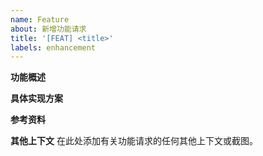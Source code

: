 ```yaml
---
name: Feature
about: 新增功能请求
title: '[FEAT] <title>'
labels: enhancement
---
```


**功能概述**



**具体实现方案**



**参考资料**



**其他上下文**
在此处添加有关功能请求的任何其他上下文或截图。
